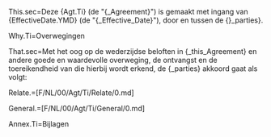 This.sec=Deze {Agt.Ti} (de "{_Agreement}") is gemaakt met ingang van {EffectiveDate.YMD} (de "{_Effective_Date}"), door en tussen de {}_parties}.

Why.Ti=Overwegingen

That.sec=Met het oog op de wederzijdse beloften in {_this_Agreement} en andere goede en waardevolle overweging, de ontvangst en de toereikendheid van die hierbij wordt erkend, de {_parties} akkoord gaat als volgt:

Relate.=[F/NL/00/Agt/Ti/Relate/0.md]

General.=[F/NL/00/Agt/Ti/General/0.md]

Annex.Ti=Bijlagen
